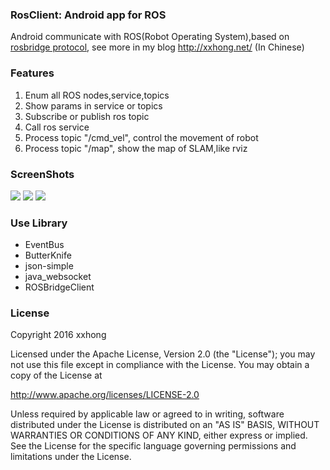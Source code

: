 ### RosClient: Android app for ROS
Android communicate with ROS(Robot Operating System),based on [rosbridge protocol](https://github.com/RobotWebTools/rosbridge_suite/blob/groovy-devel/ROSBRIDGE_PROTOCOL.md),
see more in my blog http://xxhong.net/ (In Chinese)

### Features
1. Enum all ROS nodes,service,topics
2. Show params in service or topics
3. Subscribe or publish ros topic
4. Call ros service
5. Process topic "/cmd_vel", control the movement of robot
6. Process topic "/map", show the map of SLAM,like rviz

### ScreenShots
![](https://github.com/hibernate2011/RosClient/tree/master/screenshot/1.jpg)
![](https://github.com/hibernate2011/RosClient/tree/master/screenshot/2.jpg)
![](https://github.com/hibernate2011/RosClient/tree/master/screenshot/3.jpg)

### Use Library
- EventBus
- ButterKnife
- json-simple
- java_websocket
- ROSBridgeClient

### License
Copyright 2016 xxhong

Licensed under the Apache License, Version 2.0 (the "License");
you may not use this file except in compliance with the License.
You may obtain a copy of the License at

   http://www.apache.org/licenses/LICENSE-2.0

Unless required by applicable law or agreed to in writing, software
distributed under the License is distributed on an "AS IS" BASIS,
WITHOUT WARRANTIES OR CONDITIONS OF ANY KIND, either express or implied.
See the License for the specific language governing permissions and
limitations under the License.
